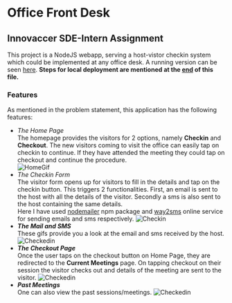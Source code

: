 # Office Front Desk 
## Innovaccer SDE-Intern Assignment
This project is a NodeJS webapp, serving a host-vistor checkin system which could be implemented at any office desk.
A running version can be seen [here](ovacer-1ec3d.appspot.com).
**Steps for local deployment are mentioned at the [end](#) of this file.**
### Features
As mentioned in the problem statement, this application has the following features:  
+ _The Home Page_  
  The homepage provides the visitors for 2 options, namely **Checkin** and **Checkout**. The new visitors coming to visit the office can easily tap on checkin to continue. If they have attended the meeting they could tap on checkout and continue the procedure.  
  ![HomeGif](https://github.com/thetseffect/Office-FrontDesk-CheckIn-Checkout/blob/master/GIFs/home.gif)  
+ _The Checkin Form_  
  The visitor form opens up for visitors to fill in the details and tap on the checkin button. This triggers 2 functionalities. First, an email is sent to the host with all the details of the visitor. Secondly a sms is also sent to the host containing the same details.  
  Here I have used [nodemailer](https://www.npmjs.com/package/nodemailer) npm package and [way2sms](https://www.way2sms.com/) online service for sending emails and sms respectively.
  ![Checkin](https://github.com/thetseffect/Office-FrontDesk-CheckIn-Checkout/blob/master/GIFs/checkin.gif)  
+ _**The Mail and SMS**_  
    These gifs provide you a look at the email and sms received by the host.
  ![Checkedin](https://github.com/thetseffect/Office-FrontDesk-CheckIn-Checkout/blob/master/GIFs/form.gif)
  ![]()
  ![]()  
+ _**The Checkout Page**_  
   Once the user taps on the checkout button on Home Page, they are redirected to the **Current Meetings** page. On tapping checkout on their session the visitor checks out and details of the meeting are sent to the visitor.
    ![Checkedin](https://github.com/thetseffect/Office-FrontDesk-CheckIn-Checkout/blob/master/GIFs/form.gif)
+ _**Past Meetings**_  
    One can also view the past sessions/meetings.
    ![Checkedin](https://github.com/thetseffect/Office-FrontDesk-CheckIn-Checkout/blob/master/GIFs/form.gif)  
